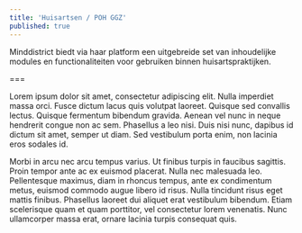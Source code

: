 ```yaml
---
title: 'Huisartsen / POH GGZ'
published: true
---
```


Minddistrict biedt via haar platform een uitgebreide set van inhoudelijke modules en functionaliteiten voor gebruiken binnen huisartspraktijken.

===

Lorem ipsum dolor sit amet, consectetur adipiscing elit. Nulla imperdiet massa orci. Fusce dictum lacus quis volutpat laoreet. Quisque sed convallis lectus. Quisque fermentum bibendum gravida. Aenean vel nunc in neque hendrerit congue non ac sem. Phasellus a leo nisi. Duis nisi nunc, dapibus id dictum sit amet, semper ut diam. Sed vestibulum porta enim, non lacinia eros sodales id.

Morbi in arcu nec arcu tempus varius. Ut finibus turpis in faucibus sagittis. Proin tempor ante ac ex euismod placerat. Nulla nec malesuada leo. Pellentesque maximus, diam in rhoncus tempus, ante ex condimentum metus, euismod commodo augue libero id risus. Nulla tincidunt risus eget mattis finibus. Phasellus laoreet dui aliquet erat vestibulum bibendum. Etiam scelerisque quam et quam porttitor, vel consectetur lorem venenatis. Nunc ullamcorper massa erat, ornare lacinia turpis consequat quis.

